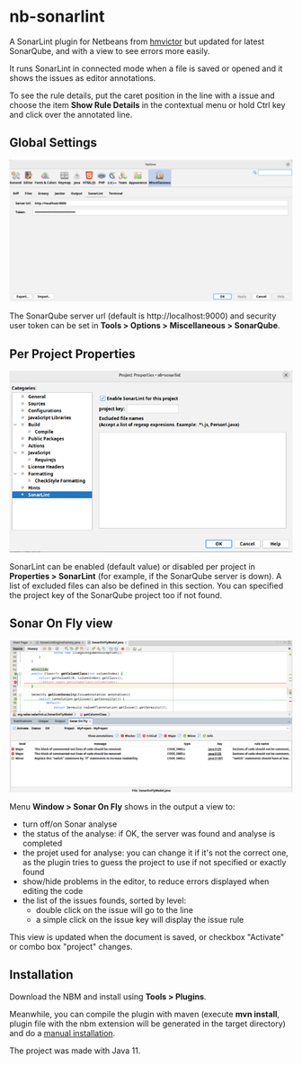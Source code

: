 # nb-sonarlint
A SonarLint plugin for Netbeans from [hmvictor](https://github.com/hmvictor/nb-sonarlint) but updated for latest SonarQube, and with a view to see errors more easily.

It runs SonarLint in connected mode when a file is saved or opened and it shows the issues as editor annotations.

To see the rule details, put the caret position in the line with a issue and choose the item **Show Rule Details** in the contextual menu or hold Ctrl key and click over the annotated line.

## Global Settings ##


![Config](./imgs/options.png)


The SonarQube server url (default is http://localhost:9000) and security user token can be set in **Tools > Options > Miscellaneous > SonarQube**. 

## Per Project Properties ##

![Config project](./imgs/project_conf.png)

SonarLint can be enabled (default value) or disabled per project in **Properties > SonarLint** (for example, if the SonarQube server is down). A list of excluded files can also be defined in this section.
You can specified the project key of the SonarQube project too if not found.

## Sonar On Fly view ##

![Sonar On Fly](./imgs/table.png)

Menu **Window > Sonar On Fly** shows in the output a view to:
- turn off/on Sonar analyse
- the status of the analyse: if OK, the server was found and analyse is completed
- the projet used for analyse: you can change it if it's not the correct one, as the plugin tries to guess the project to use if not specified or exactly found
- show/hide problems in the editor, to reduce errors displayed when editing the code
- the list of the issues founds, sorted by level:
  - double click on the issue will go to the line
  - a simple click on the issue key will display the issue rule

This view is updated when the document is saved, or checkbox "Activate" or combo box "project" changes.

## Installation ##

Download the NBM and install using  **Tools > Plugins**.

Meanwhile, you can compile the plugin with maven (execute **mvn install**, plugin file with the nbm extension will be generated in the target directory) and do a [manual installation](http://wiki.netbeans.org/InstallingAPlugin).

The project was made with Java 11.


